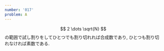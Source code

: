 ```yaml
---
number: '017'
problem: A
---
```

$$ 2 \dots \sqrt{N} $$ の範囲で試し割りをしてひとつでも割り切れれば合成数であり, ひとつも割り切れなければ素数である.
